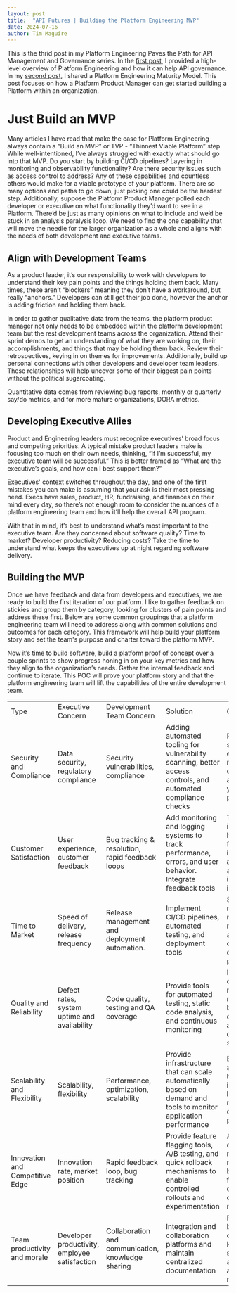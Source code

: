 ```yaml
---
layout: post
title:  "API Futures | Building the Platform Engineering MVP"
date: 2024-07-16
author: Tim Maguire
---
```


This is the thrid post in my Platform Engineering Paves the Path for API Management and Governance series.  In the [first post](/2024/01/09/api-futures-platform-engineering.html), I provided a high-level overview of Platform Engineering and how it can help API governance.  In my [second post](/2024/01/25/platform-engineering-maturity-model.html), I shared a Platform Engineering Maturity Model.  This post focuses on how a Platform Product Manager can get started building a Platform within an organization.


# Just Build an MVP

Many articles I have read that make the case for Platform Engineering always contain a “Build an MVP” or TVP - “Thinnest Viable Platform” step.  While well-intentioned, I’ve always struggled with exactly what should go into that MVP.  Do you start by building CI/CD pipelines? Layering in monitoring and observability functionality? Are there security issues such as access control to address?  Any of these capabilities and countless others would make for a viable prototype of your platform.  There are so many options and paths to go down, just picking one could be the hardest step.  Additionally, suppose the Platform Product Manager polled each developer or executive on what functionality they’d want to see in a Platform. There’d be just as many opinions on what to include and we’d be stuck in an analysis paralysis loop.  We need to find the one capability that will move the needle for the larger organization as a whole and aligns with the needs of both development and executive teams.


## Align with Development Teams

As a product leader, it’s our responsibility to work with developers to understand their key pain points and the things holding them back.  Many times, these aren’t “blockers” meaning they don’t have a workaround, but really “anchors.”  Developers can still get their job done, however the anchor is adding friction and holding them back.  

In order to gather qualitative data from the teams, the platform product manager not only needs to be embedded within the platform development team but the rest development teams across the organization.  Attend their sprint demos to get an understanding of what they are working on, their accomplishments, and things that may be holding them back.  Review their retrospectives, keying in on themes for improvements.  Additionally, build up personal connections with other developers and developer team leaders.  These relationships will help uncover some of their biggest pain points without the political sugarcoating.

Quantitative data comes from reviewing bug reports, monthly or quarterly say/do metrics, and for more mature organizations, DORA metrics.


## Developing Executive Allies

Product and Engineering leaders must recognize executives’ broad focus and competing priorities. A typical mistake product leaders make is focusing too much on their own needs, thinking, “If I’m successful, my executive team will be successful.”  This is better framed as “What are the executive’s goals, and how can I best support them?”

Executives' context switches throughout the day, and one of the first mistakes you can make is assuming that your ask is their most pressing need.  Execs have sales, product, HR, fundraising, and finances on their mind every day, so there’s not enough room to consider the nuances of a platform engineering team and how it’ll help the overall API program.

With that in mind, it’s best to understand what’s most important to the executive team.  Are they concerned about software quality?  Time to market?  Developer productivity?  Reducing costs?  Take the time to understand what keeps the executives up at night regarding software delivery.


## Building the MVP

Once we have feedback and data from developers and executives, we are ready to build the first iteration of our platform.  I like to gather feedback on stickies and group them by category, looking for clusters of pain points and address these first.  Below are some common groupings that a platform engineering team will need to address along with common solutions and outcomes for each category.  This framework will help build your platform story and set the team's purpose and charter toward the platform MVP.

Now it’s time to build software, build a platform proof of concept over a couple sprints to show progress honing in on your key metrics and how they align to the organization’s needs.  Gather the internal feedback and continue to iterate.  This POC will prove your platform story and that the platform engineering team will lift the capabilities of the entire development team.


<table>
  <tr>
   <td>Type
   </td>
   <td>Executive Concern
   </td>
   <td>Development Team Concern
   </td>
   <td>Solution
   </td>
   <td>Outcomes
   </td>
  </tr>
  <tr>
   <td>Security and Compliance
   </td>
   <td>Data security, regulatory compliance
   </td>
   <td>Security vulnerabilities, compliance
   </td>
   <td>Adding automated tooling for vulnerability scanning, better access controls, and automated compliance checks
   </td>
   <td>Protects sensitive data, ensures regulatory compliance, and enhances your security posture
   </td>
  </tr>
  <tr>
   <td>Customer Satisfaction
   </td>
   <td>User experience, customer feedback
   </td>
   <td>Bug tracking & resolution, rapid feedback loops
   </td>
   <td>Add monitoring and logging systems to track performance, errors, and user behavior.  Integrate feedback tools
   </td>
   <td>Transparency into system health, allows for quick issue identification and resolution, and gathers insights into improvement
   </td>
  </tr>
  <tr>
   <td>Time to Market
   </td>
   <td>Speed of delivery, release frequency
   </td>
   <td>Release management and deployment automation.
   </td>
   <td>Implement CI/CD pipelines, automated testing, and deployment tools
   </td>
   <td>Speeds the release cycle, reduces manual errors, and ensures consistent deployment practices
   </td>
  </tr>
  <tr>
   <td>Quality and Reliability
   </td>
   <td>Defect rates, system uptime and availability
   </td>
   <td>Code quality, testing and QA coverage
   </td>
   <td>Provide tools for automated testing, static code analysis, and continuous monitoring
   </td>
   <td>Improves code quality, reducing defect rate, catches bugs early, and ensures adherence to coding standards
   </td>
  </tr>
  <tr>
   <td>Scalability and Flexibility
   </td>
   <td>Scalability, flexibility
   </td>
   <td>Performance, optimization, scalability
   </td>
   <td>Provide infrastructure that can scale automatically based on demand and tools to monitor application performance
   </td>
   <td>Ensures the application can handle increasing loads and maintains optimal performance
   </td>
  </tr>
  <tr>
   <td>Innovation and Competitive Edge
   </td>
   <td>Innovation rate, market position
   </td>
   <td>Rapid feedback loop, bug tracking
   </td>
   <td>Provide feature flagging tools, A/B testing, and quick rollback mechanisms to enable controlled rollouts and experimentation
   </td>
   <td>Allows for safe deployment of new features, rapid iteration based on user feedback, and data-driven decision-making
   </td>
  </tr>
  <tr>
   <td>Team productivity and morale
   </td>
   <td>Developer productivity, employee satisfaction
   </td>
   <td>Collaboration and communication, knowledge sharing
   </td>
   <td>Integration and collaboration platforms and maintain centralized documentation
   </td>
   <td>Facilitates better communication, knowledge sharing, and alignment among team members.
   </td>
  </tr>
</table>